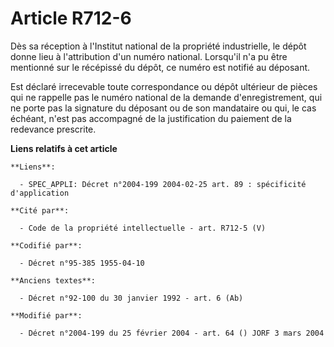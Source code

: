 # Article R712-6

Dès sa réception à l'Institut national de la propriété industrielle, le dépôt donne lieu à l'attribution d'un numéro
national. Lorsqu'il n'a pu être mentionné sur le récépissé du dépôt, ce numéro est notifié au déposant.

Est déclaré irrecevable toute correspondance ou dépôt ultérieur de pièces qui ne rappelle pas le numéro national de la
demande d'enregistrement, qui ne porte pas la signature du déposant ou de son mandataire ou qui, le cas échéant, n'est pas
accompagné de la justification du paiement de la redevance prescrite.

**Liens relatifs à cet article**

	**Liens**:

	  - SPEC_APPLI: Décret n°2004-199 2004-02-25 art. 89 : spécificité d'application

	**Cité par**:

	  - Code de la propriété intellectuelle - art. R712-5 (V)

	**Codifié par**:

	  - Décret n°95-385 1955-04-10

	**Anciens textes**:

	  - Décret n°92-100 du 30 janvier 1992 - art. 6 (Ab)

	**Modifié par**:

	  - Décret n°2004-199 du 25 février 2004 - art. 64 () JORF 3 mars 2004
